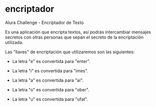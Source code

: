 # encriptador
Alura Challenge - Encriptador de Texto

Es una aplicación que encripta textos, así podrás intercambiar mensajes secretos con otras personas que sepan el secreto de la encriptación utilizada.

Las "llaves" de encriptación que utilizaremos son las siguientes:

* La letra "e" es convertida para "enter".

* La letra "i" es convertida para "imes".

* La letra "a" es convertida para "ai".

* La letra "o" es convertida para "ober".

* La letra "u" es convertida para "ufat".
